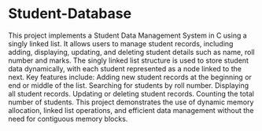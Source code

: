 # Student-Database
This project implements a Student Data Management System in C using a singly linked list. It allows users to manage student records, including adding, displaying, updating, and deleting student details such as name, roll number and marks. The singly linked list structure is used to store student data dynamically, with each student represented as a node linked to the next.
Key features include:
Adding new student records at the beginning or end or middle of the list.
Searching for students by roll number.
Displaying all student records.
Updating or deleting student records.
Counting the total number of students.
This project demonstrates the use of dynamic memory allocation, linked list operations, and efficient data management without the need for contiguous memory blocks.
